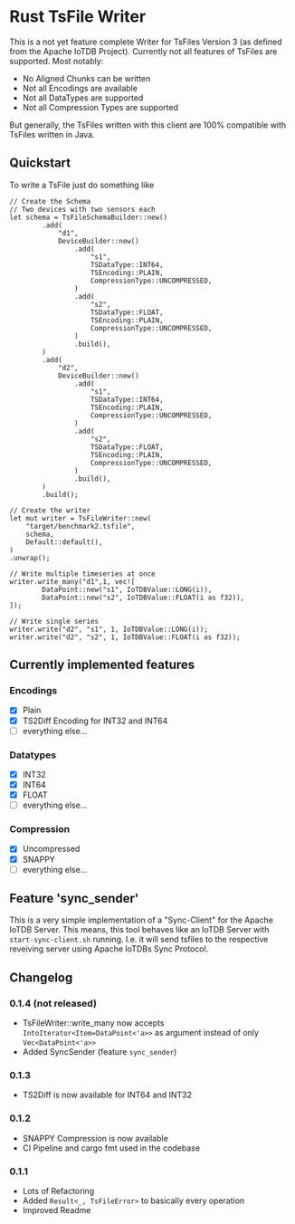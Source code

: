 # Rust TsFile Writer

This is a not yet feature complete Writer for TsFiles Version 3 (as defined from the Apache IoTDB Project).
Currently not all features of TsFiles are supported.
Most notably:

* No Aligned Chunks can be written
* Not all Encodings are available
* Not all DataTypes are supported
* Not all Compression Types are supported

But generally, the TsFiles written with this client are 100% compatible with TsFiles written in Java.

## Quickstart

To write a TsFile just do something like

```
// Create the Schema
// Two devices with two sensors each
let schema = TsFileSchemaBuilder::new()
        .add(
            "d1",
            DeviceBuilder::new()
                .add(
                    "s1",
                    TSDataType::INT64,
                    TSEncoding::PLAIN,
                    CompressionType::UNCOMPRESSED,
                )
                .add(
                    "s2",
                    TSDataType::FLOAT,
                    TSEncoding::PLAIN,
                    CompressionType::UNCOMPRESSED,
                )
                .build(),
        )
        .add(
            "d2",
            DeviceBuilder::new()
                .add(
                    "s1",
                    TSDataType::INT64,
                    TSEncoding::PLAIN,
                    CompressionType::UNCOMPRESSED,
                )
                .add(
                    "s2",
                    TSDataType::FLOAT,
                    TSEncoding::PLAIN,
                    CompressionType::UNCOMPRESSED,
                )
                .build(),
        )
        .build();
        
// Create the writer
let mut writer = TsFileWriter::new(
    "target/benchmark2.tsfile",
    schema,
    Default::default(),
)
.unwrap();
        
// Write multiple timeseries at once
writer.write_many("d1",1, vec![
        DataPoint::new("s1", IoTDBValue::LONG(i)),
        DataPoint::new("s2", IoTDBValue::FLOAT(i as f32)),
]);
    
// Write single series
writer.write("d2", "s1", 1, IoTDBValue::LONG(i));
writer.write("d2", "s2", 1, IoTDBValue::FLOAT(i as f32));
```

## Currently implemented features

### Encodings

* [x] Plain
* [x] TS2Diff Encoding for INT32 and INT64
* [ ] everything else...

### Datatypes

* [x] INT32
* [x] INT64
* [x] FLOAT
* [ ] everything else...

### Compression

* [x] Uncompressed
* [x] SNAPPY
* [ ] everything else...

## Feature 'sync_sender'

This is a very simple implementation of a "Sync-Client" for the Apache IoTDB Server.
This means, this tool behaves like an IoTDB Server with `start-sync-client.sh` running.
I.e. it will send tsfiles to the respective reveiving server using Apache IoTDBs Sync Protocol.


## Changelog

### 0.1.4 (not released)

- TsFileWriter::write_many now accepts `IntoIterator<Item=DataPoint<'a>>` as argument instead of only `Vec<DataPoint<'a>>`
- Added SyncSender (feature `sync_sender`)

### 0.1.3

- TS2Diff is now available for INT64 and INT32

### 0.1.2

- SNAPPY Compression is now available
- CI Pipeline and cargo fmt used in the codebase

### 0.1.1

- Lots of Refactoring
- Added `Result<_, TsFileError>` to basically every operation
- Improved Readme
